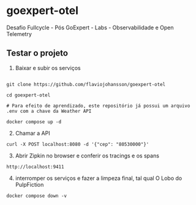# goexpert-otel
Desafio Fullcycle - Pós GoExpert - Labs - Observabilidade e Open Telemetry

## Testar o projeto

1. Baixar e subir os serviços
```

git clone https://github.com/flaviojohansson/goexpert-otel

cd goexpert-otel

# Para efeito de aprendizado, este repositório já possui um arquivo .env com a chave da Weather API

docker compose up -d
```
2. Chamar a API
```
curl -X POST localhost:8080 -d '{"cep": "80530000"}'
```
3. Abrir Zipkin no browser e conferir os tracings e os spans
```
http://localhost:9411
```
4. interromper os serviços e fazer a limpeza final, tal qual O Lobo do PulpFiction
```
docker compose down -v
```
